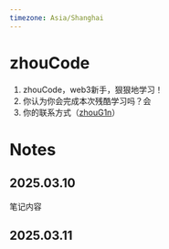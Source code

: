 ```yaml
---
timezone: Asia/Shanghai
---
```


# zhouCode

1. zhouCode，web3新手，狠狠地学习！
2. 你认为你会完成本次残酷学习吗？会
3. 你的联系方式（[zhouG1n](https://t.me/zhouG1n)）

# Notes

<!-- Content_START -->

## 2025.03.10

笔记内容

## 2025.03.11

<!-- Content_END -->
